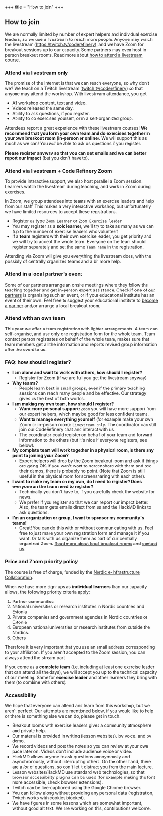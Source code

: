 +++
title = "How to join"
+++

## How to join

We are normally limited by number of expert helpers and individual
exercise leaders, so we use a livestream to reach more people.  Anyone
may watch the livestream (<https://twitch.tv/coderefinery>), and we
have Zoom for breakout sessions up to our capacity.  Some partners may
even host in-person breakout rooms.  Read more about [how to attend a
livestream
course](https://coderefinery.github.io/manuals/how-to-attend-stream/).

### Attend via livestream only

The promise of the Internet is that we can reach everyone, so why
don't we?  We teach on a Twitch livestream
([twitch.tv/coderefinery](https://twitch.tv/coderefinery)) so that
anyone may attend the workshop.  With livestream attendance, you get:
- All workshop content, text and video.
- Videos released the same day.
- Ability to ask questions, if you register.
- Ability to do exercises yourself, or in a self-organized group.

Attendees report a great experience with these livestream courses!
**We recommend that you form your own team and do exercises together
in your own breakout room (in-person or online)**.  We will support
this as much as we can!  You *will* be able to ask us questions if you
register.

**Please register anyway so that you can get emails and we can better
report our impact** (but you don't have to).

### Attend via livestream + Code Refinery Zoom

To provide interactive support, we also host parallel a Zoom session.
Learners watch the livestream during teaching, and work in Zoom during
exercises.

In Zoom, we group attendees into teams with an exercise leaders and
help from our staff.  This makes a very interactive workshop, but
unfortunately we have limited resources to accept these
registrations.

- Register as type ``Zoom Learner`` or ``Zoom Exercise leader``
- You may register as a **solo learner**, we'll try to take as many as
  we can (up to the number of exercise leaders who volunteer)
- If a **team** registers with their own exercise leader, you get
  priority and we will try to accept the whole team.  Everyone on the
  team should register separately and set the same `Team name` in the
  registration.

Attending via Zoom will give you everything the livestream does, with
the possibly of centrally organized teams and a bit more help.


### Attend in a local partner's event

Some of our partners arrange an onsite meetings where they follow the teaching together and get in-person expert assistance. Check if one of [our partners](https://coderefinery.github.io/2022-09-20-workshop/#partners) is organising such an event, or if your educational institute has an event of their own. Feel free to suggest your educational institute to [become a partner](https://coderefinery.org/organization/partners/#joining-as-a-partner) and/or arrange a local breakout room.

### Attend with an own team

This year we offer a team registration with lighter arrangements. A team can self-organise, and use only one registration form for the whole team. 
Team contact person registrates on behalf of the whole team, makes sure that team members get all the information and reports revised group information after the event to us.

### FAQ: how should I register?

- **I am alone and want to work with others, how should I register?**
  - Register for Zoom (if we are full you get the livestream anyway)
- **Why teams?**
  - People learn best in small groups, even if the primary teaching
    sessions can reach many people and be effective.  Our strategy
    gives us the best of both worlds.
- **I am making my own team, how should I register?**
  - **Want more personal support:** `Zoom` you will have more
    support from our expert helpers, which may be good for less
    confident teams.
  - **Want to manage everything yourself** (for example make your own
    Zoom or in-person room): `Livestream only`.  The coordinator can
    still join our CodeRefinery chat and interact with us.
  - The coordinator could register on behalf of your team and forward
    information to the others (but it's nice if everyone registers, see below).
- **My complete team will work together in a physical room, is there
  any point to joining your Zoom?**
  - Expert helpers will drop by the Zoom breakout room and ask if
    things are going OK.  If you won't want to screenshare with them
    and see their demos, there is probably no point.  (Note that Zoom
    is still useful in the physical room for screensharing with each
    other).
- **I want to make my team on my own, do I need to register?  Does
  everyone on the team need to register?**
  - Technically you don't have to, if you carefully check the website
    for news.
  - We prefer if you register so that we can report our impact better.
    Also, the team gets emails direct from us and the HackMD links to
    ask questions.
- **I'm an organization or group, I want to sponsor my community's teams!**
  - Great!  You can do this with or without communicating with us.
    Feel free to just make your own registration form and manage it if
    you want.  Or talk with us organize them as part of our centrally organized Zoom.
    [Read more about local breakout
    rooms](https://coderefinery.github.io/manuals/local-breakout-rooms/)
    and [contact us](https://coderefinery.github.io/manuals/chat/).



### Price and Zoom priority policy

The course is free of charge, funded by the [Nordic e-Infrastructure
Collaboration](https://neic.no/).

When we have more sign-ups as **individual learners** than our capacity allows, the following priority criteria apply:

1. Partner communities
2. National universities or research institutes in Nordic countries and Estonia
3. Private companies and government agencies in Nordic countries or Estonia
4. European national universities or research institutes from outside the Nordics.
5. Others

Therefore it is very important that you use an email address
corresponding to your affiliation.  If you aren't accepted to the Zoom
session, you can always attend the stream part.

If you come as a **complete team** (i.e. including at least one
exercise leader that can attend all the days), we will accept you up
to the technical capacity of our meeting.  Same for **exercise
leader** and other learners they bring with them (to combine with
others).


### Accessibility

We hope that everyone can attend and learn from this workshop, but we
aren't perfect.  Our attempts are mentioned below, if you would like
to help or there is something else we can do, please get in touch.

* Breakout rooms with exercise leaders gives a community atmosphere
  and private help.
* Our material is provided in writing (lesson websites), by voice, and
  by demo.
* We record videos and post the notes so you can review at your own
  pace later on.  Videos don't include audience voice or video.
* HackMD allows anyone to ask questions anonymously and
  asynchronously, without interrupting others.  On the other hand,
  there are a *lot* of questions, so don't let it distract you from
  the main lecture.
* Lesson websites/HackMD use standard web technologies, so that
  browser accessibility plugins can be used (for example making the
  font more accessible, check browser extensions).
* Twitch can be live-captioned using the Google Chrome browser.
* You can follow along without providing any personal data
  (registration, Twitch works with cookies blocked).
* We have figures in some lessons which are somewhat important,
  without good alt text.  We are working on this, contributions
  welcome.

